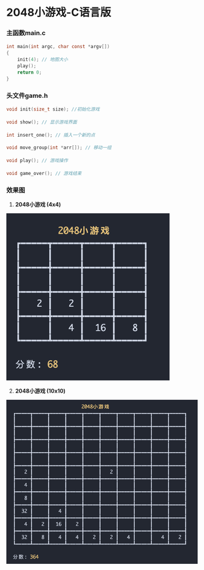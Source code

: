 # 2048小游戏-C语言版

### 主函数main.c
```c
int main(int argc, char const *argv[])
{
    init(4); // 地图大小
    play();
    return 0;
}
```

### 头文件game.h
```c
void init(size_t size); //初始化游戏

void show(); // 显示游戏界面

int insert_one(); // 插入一个新的点

void move_group(int *arr[]); // 移动一组

void play(); // 游戏操作

void game_over(); // 游戏结束
```

### 效果图

1. **2048小游戏 (4x4)**

![2048小游戏 (4x4)](./img/2048_4x4.png)

2. **2048小游戏 (10x10)**

![2048小游戏 (4x4)](./img/2048_10x10.png)